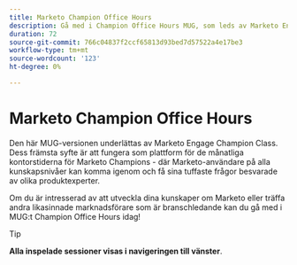 ```yaml
---
title: Marketo Champion Office Hours
description: Gå med i Champion Office Hours MUG, som leds av Marketo Engage Champion Class, för att få svar på dina tuffaste Marketo-frågor av produktexperter och få kontakt med branschledande marknadsförare.
duration: 72
source-git-commit: 766c04837f2ccf65813d93bed7d57522a4e17be3
workflow-type: tm+mt
source-wordcount: '123'
ht-degree: 0%

---
```


# Marketo Champion Office Hours

Den här MUG-versionen underlättas av Marketo Engage Champion Class. Dess främsta syfte är att fungera som plattform för de månatliga kontorstiderna för Marketo Champions - där Marketo-användare på alla kunskapsnivåer kan komma igenom och få sina tuffaste frågor besvarade av olika produktexperter.

Om du är intresserad av att utveckla dina kunskaper om Marketo eller träffa andra likasinnade marknadsförare som är branschledande kan du gå med i MUG:t Champion Office Hours idag!

>[!TIP]
>
>**Alla inspelade sessioner visas i navigeringen till vänster**.

